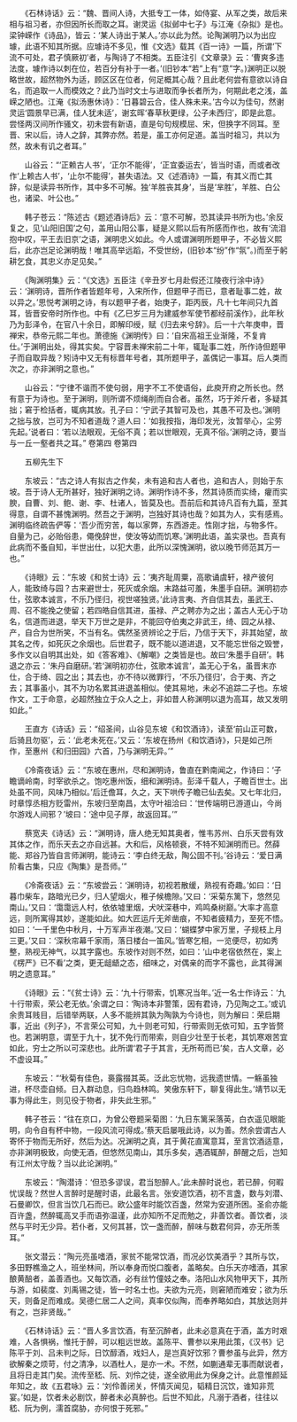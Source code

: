 <!-- { "loadSidebar": true } -->
　　《石林诗话》云：“魏、晋间人诗，大抵专工一体，如侍宴、从军之类，故后来相与祖习者，亦但因所长而取之耳。谢灵运《拟邺中七子》与江淹《杂拟》是也。梁钟嵘作《诗品》，皆云：‘某人诗出于某人。’亦以此为然。论陶渊明乃以为出应璩，此语不知其所据。应璩诗不多见，惟《文选》载其《百一诗》一篇，所谓‘下流不可处，君子慎厥初’者，与陶诗了不相类。五臣注引《文章录》云：‘曹爽多违法度，璩作诗以刺在位，若百分有补于一者。’(旧钞本“若”上有“意”字。)渊明正以脱略世故，超然物外为适，顾区区在位者，何足概其心哉？且此老何尝有意欲以诗自名，而追取一人而模效之？此乃当时文士与进取而争长者所为，何期此老之浅，盖嵘之陋也。江淹《拟汤惠休诗》：‘日暮碧云合，佳人殊未来。’古今以为佳句，然谢灵运‘圆景早已满，佳人犹未适’，谢玄晖‘春草秋更绿，公子未西归’，即是此意。尝怪两汉间所作骚文，初未尝有新语，直是句句规模屈、宋，但换字不同耳。至晋、宋以后，诗人之辞，其弊亦然。若是，虽工亦何足道。盖当时祖习，共以为然，故未有讥之者耳。”

　　山谷云：“‘正赖古人书’，‘正尔不能得’，‘正宜委运去’，皆当时语，而或者改作‘上赖古人书’，‘止尔不能得’，甚失语法。又《述酒诗》一篇，有其义而亡其辞，似是读异书所作，其中多不可解。独‘羊胜丧其身’，当是‘芈胜’，羊胜、白公也，诸梁、叶公也。”

　　韩子苍云：“陈述古《题述酒诗后》云：‘意不可解，恐其读异书所为也。’余反复之，见‘山阳旧国’之句，盖用山阳公事，疑是义熙以后有所感而作也，故有‘流泪抱中叹，平王去旧京’之语，渊明忠义如此。今人或谓渊明所题甲子，不必皆义熙后，此亦岂足论渊明哉！唯其高举远蹈，不受世纷，(旧钞本“纷”作“氛”。)而至于躬耕乞食，其忠义亦足见矣。”

　　《陶渊明集》云：“《文选》五臣注《辛丑岁七月赴假还江陵夜行涂中诗》云：‘渊明诗，晋所作者皆题年号，入宋所作，但题甲子而已，意者耻事二姓，故以异之。’思悦考渊明之诗，有以题甲子者，始庚子，距丙辰，凡十七年间只九首耳，皆晋安帝时所作也。中有《乙巳岁三月为建威参军使节都经前溪作》，此年秋乃为彭泽令，在官八十余日，即解印绶，赋《归去来兮辞》。后一十六年庚申，晋禅宋，恭帝元熙二年也。萧德施《渊明传》曰：‘自宋高祖王业渐隆，不复肯仕。’于渊明出处，得其实矣。宁容晋未禅宋前二十年，辄耻事二姓，所作诗但题甲子而自取异哉？矧诗中又无有标晋年号者，其所题甲子，盖偶记一事耳。后人类而次之，亦非渊明之意也。”

　　山谷云：“宁律不谐而不使句弱，用字不工不使语俗，此庾开府之所长也。然有意于为诗也。至于渊明，则所谓不烦绳削而自合者。虽然，巧于斧斤者，多疑其拙；窘于检括者，辄病其放。孔子曰：‘宁武子其智可及也，其愚不可及也。’渊明之拙与放，岂可为不知者道哉？道人曰：‘如我按指，海印发光，汝暂举心，尘劳先起。’说者曰：‘若以法眼观，无俗不真；若以世眼观，无真不俗。’渊明之诗，要当与一丘一壑者共之耳。”
卷第四
卷第四

　　五柳先生下

　　东坡云：“古之诗人有拟古之作矣，未有追和古人者也，追和古人，则始于东坡。吾于诗人无所甚好，独好渊明之诗。渊明作诗不多，然其诗质而实绮，癯而实腴，自曹、刘、鲍、谢、李、杜诸人，皆莫及也。吾前后和其诗凡百有九篇，至其得意，自谓不甚愧渊明。然吾之于渊明，岂独好其诗也哉？如其为人，实有感焉。渊明临终疏告俨等：‘吾少而穷苦，每以家弊，东西游走。性刚才拙，与物多忤。自量为己，必贻俗患，僶俛辞世，使汝等幼而饥寒。’渊明此语，盖实录也。吾真有此病而不蚤自知，半世出仕，以犯大患，此所以深愧渊明，欲以晚节师范其万一也。” 

　　《诗眼》云：“东坡《和贫士诗》云：‘夷齐耻周粟，高歌诵虞轩，禄产彼何人，能致绮与园？古来避世士，死灰或余烟。末路益可羞，朱墨手自研。渊明初亦仕，弦歌本诚言，不乐乃径归，视世嗟独贤。’此诗言夷、齐自信其去，虽武王、周、召不能挽之使留；若四皓自信其进，虽禄、产之聘亦为之出；盖古人无心于功名，信道而进退，举天下万世之是非，不能回夺伯夷之非武王，绮、园之从禄、产，自合为世所笑，不当有名。偶然圣贤辨论之于后，乃信于天下，非其始望，故其名之传，如死灰之余烟也。后世君子，既不能以道进退，又不能忘世俗之毁誉，多作文以自明其出处，如《答客难》、《解嘲》之类皆是也。故曰‘朱墨手自研’。韩退之亦云：‘朱丹自磨研。’若‘渊明初亦仕，弦歌本诚言’，盖无心于名，虽晋末亦仕，合于绮、园之出；其去也，亦不待以微罪行，‘不乐乃径归’，合于夷、齐之去；其事虽小，其不为功名累其进退盖相似。使其易地，未必不追踪二子也。东坡作文，工于命意，必超然独立于众人之上，非如昔人称渊明以退为高耳，故又发明如此。”

　　王直方《诗话》云：“绍圣间，山谷见东坡《和饮酒诗》，读至‘前山正可数，后骑且勿驱’，云：‘此老未死在。’又云：‘东坡在扬州《和饮酒诗》，只是如己所作，至惠州《和归田园》六首，乃与渊明无异。’”

　　《冷斋夜话》云：“东坡在惠州，尽和渊明诗，鲁直在黔南闻之，作诗曰：‘子瞻谪岭南，时宰欲杀之。饱吃惠州饭，细和渊明诗。彭泽千载人，子瞻百世士。出处虽不同，风味乃相似。’后迁儋耳，久之，天下哄传子瞻已仙去矣。又七年北归，时章惇丞相方贬雷州，东坡归至南昌，太守叶祖洽曰：‘世传端明已游道山，今尚尔游戏人间邪？’坡曰：‘途中见子厚，故返回耳。’”

　　蔡宽夫《诗话》云：“渊明诗，唐人绝无知其奥者，惟韦苏州、白乐天尝有效其体之作，而乐天去之亦自远甚。大和后，风格顿衰，不特不知渊明而已。然薛能、郑谷乃皆自言师渊明，能诗云：‘李白终无敌，陶公固不刊。’谷诗云：‘爱日满阶看古集，只应《陶集》是吾师。’”

　　《冷斋夜话》云：“东坡尝云：‘渊明诗，初视若散缓，熟视有奇趣。’如曰：‘日暮巾柴车，路暗光已夕，归人望烟火，稚子候檐隙。’又曰：‘采菊东篱下，悠然见南山。’又曰：‘霭霭远人村，依依墟里烟，犬吠深巷中，鸡鸣桑树巅。’大率才高意远，则所寓得其妙，遂能如此。如大匠运斤无斧凿痕，不知者疲精力，至死不悟。如曰：‘一千里色中秋月，十万军声半夜潮。’又曰：‘蝴蝶梦中家万里，子规枝上月三更。’又曰：‘深秋帘幕千家雨，落日楼台一笛风。’皆寒乞相，一览便尽，初如秀整，熟视无神气，以其字露也。东坡作对则不然，如曰：‘山中老宿依然在，案上《楞严》已不看’之类，更无龃龉之态，细味之，对偶亲的而字不露也，此其得渊明之遗意耳。”

　　《诗眼》云：“《贫士诗》云：‘九十行带索，饥寒况当年。’近一名士作诗云：‘九十行带索，荣公老无依。’余谓之曰：‘陶诗本非警策，因有君诗，乃见陶之工。’或讥余贵耳贱目，后错举两联，人多不能辨其孰为陶孰为今诗也，则为解曰：荣启期事，近出《列子》，不言荣公可知，九十则老可知，行带索则无依可知，五字皆赘也。若渊明意，谓至于九十，犹不免行而带索，则自少壮至于长老，其饥寒艰苦宜如此，穷士之所以可深悲也。此所谓‘君子于其言，无所苟而已’矣，古人文章，必不虚设耳。”

　　东坡云：“‘秋菊有佳色，裛露掇其英。泛此忘忧物，远我遗世情。一觞虽独进，杯尽壶自倾。日入群动息，归鸟趋林鸣。笑傲东轩下，聊复得此生。’靖节以无事为得此生，则见役于物者，非失此生邪。”

　　韩子苍云：“往在京口，为曾公卷题采菊图：‘九日东篱采落英，白衣遥见眼能明，向令自有杯中物，一段风流可得成。’蔡天启屡哦此诗，以为善。然余尝谓古人寄怀于物而无所好，然后为达。况渊明之真，其于黄花直寓意耳，至言饮酒适意，亦非渊明极致，向使无酒，但悠然见南山，其乐多矣，遇酒辄醉，醉醒之后，岂知有江州太守哉？当以此论渊明。”

　　东坡云：“陶潜诗：‘但恐多谬误，君当恕醉人。’此未醉时说也，若已醉，何暇忧误哉？然世人言醉时是醒时语，此最名言。张安道饮酒，初不言盏，数与刘潜、石曼卿饮，但言当饮几石而已。欧公盛年时能饮百盏，然常为安道所困。圣俞亦能百许盏，然醉辄高叉手而语弥温谨，此亦知所不足而勉之，非善饮者。善饮者，淡然与平时无少异。若仆者，又何其甚，饮一盏而醉，醉味与数君何异，亦无所羡耳。”

　　张文潜云：“陶元亮虽嗜酒，家贫不能常饮酒，而况必饮美酒乎？其所与饮，多田野樵渔之人，班坐林间，所以奉身而悦口腹者，盖略矣。白乐天亦嗜酒，其家酿黄醅者，盖善酒也。又每饮酒，必有丝竹僮妓之奉。洛阳山水风物甲天下，其所与游，如裴度、刘禹锡之徒，皆一时名士也。夫欲为元亮，则窘陋而难安；欲为乐天，则备足而难成。吴德仁居二人之间，真率仅似陶，而奉养略如白，其放达则并有之，岂非贤哉。”

　　《石林诗话》云：“晋人多言饮酒，有至沉醉者，此未必意真在于酒，盖方时艰难，人各惧祸，惟托于醉，可以粗远世故。盖陈平、曹参以来用此策，《汉书》记陈平于刘、吕未判之际，日饮醇酒，戏妇人，是岂真好饮邪？曹参虽与此异，然方欲解秦之烦苛，付之清净，以酒杜人，是亦一术。不然，如蒯通辈无事而献说者，且将日走其门矣。流传至嵇、阮、刘伶之徒，遂全欲用此为保身之计。此意惟颜延年知之，故《五君咏》云：‘刘伶善闭关，怀情灭闻见，韬精日沉饮，谁知非荒宴。’如是，饮者未必剧饮，醉者未必真醉也。后世不知此，凡溺于酒者，往往以嵇、阮为例，濡首腐胁，亦何恨于死邪。”

